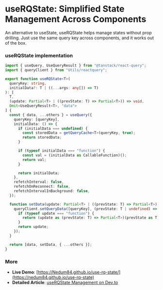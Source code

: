 # useRQState: Simplified State Management Across Components

An alternative to useState, useRQState helps manage states without prop drilling. Just use the same query key across components, and it works out of the box.

### useRQState implementation

```typescript
import { useQuery, UseQueryResult } from "@tanstack/react-query";
import { queryClient } from "Utils/reactquery";

export function useRQState<T>(
  queryKey: string,
  initialData?: T | ((...args: any[]) => T)
): [
  T,
  (update: Partial<T> | ((prevState: T) => Partial<T>)) => void,
  Omit<UseQueryResult<T>, "data">
] {
  const { data, ...others } = useQuery({
    queryKey: [queryKey],
    initialData: () => {
      if (initialData === undefined) {
        const storedData = getQueryCache<T>(queryKey, true);
        return storedData;
      }

      if (typeof initialData === "function") {
        const val = (initialData as CallableFunction)();
        return val;
      }

      return initialData;
    },
    refetchInterval: false,
    refetchOnReconnect: false,
    refetchIntervalInBackground: false,
  });

  function setData(update: Partial<T> | ((prevState: T) => Partial<T>)) {
    queryClient.setQueryData([queryKey], (prevState: T | undefined) => {
      if (typeof update === "function") {
        return (update as (prevState: T) => Partial<T>)(prevState as T);
      }
      return update;
    });
  }

  return [data, setData, { ...others }];
}
```

### More

- **Live Demo**: [https://Nedum84.github.io/use-rq-state/](https://nedum84.github.io/use-rq-state)
- **Detailed Article**: [useRQState Management on Dev.to](https://dev.to/thenelson_o/simplified-state-management-with-userqstate-a-better-alternative-to-usestate-3eno/)
